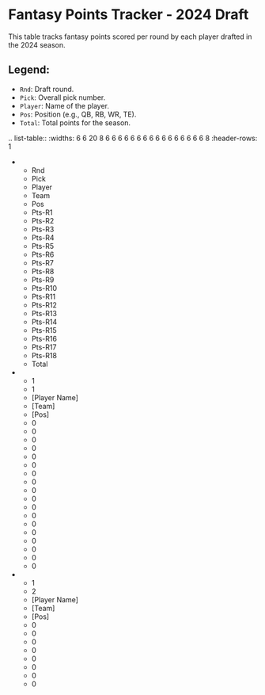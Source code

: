 Fantasy Points Tracker - 2024 Draft
====================================

This table tracks fantasy points scored per round by each player drafted in the 2024 season.

Legend:
-------
- `Rnd`: Draft round.
- `Pick`: Overall pick number.
- `Player`: Name of the player.
- `Pos`: Position (e.g., QB, RB, WR, TE).
- `Total`: Total points for the season.

.. list-table::
   :widths: 6 6 20 8 6 6 6 6 6 6 6 6 6 6 6 6 6 6 6 6 8
   :header-rows: 1

   * - Rnd
     - Pick
     - Player
     - Team
     - Pos
     - Pts-R1
     - Pts-R2
     - Pts-R3
     - Pts-R4
     - Pts-R5
     - Pts-R6
     - Pts-R7
     - Pts-R8
     - Pts-R9
     - Pts-R10
     - Pts-R11
     - Pts-R12
     - Pts-R13
     - Pts-R14
     - Pts-R15
     - Pts-R16
     - Pts-R17
     - Pts-R18
     - Total
   * - 1
     - 1
     - [Player Name]
     - [Team]
     - [Pos]
     - 0
     - 0
     - 0
     - 0
     - 0
     - 0
     - 0
     - 0
     - 0
     - 0
     - 0
     - 0
     - 0
     - 0
     - 0
     - 0
     - 0
     - 0
   * - 1
     - 2
     - [Player Name]
     - [Team]
     - [Pos]
     - 0
     - 0
     - 0
     - 0
     - 0
     - 0
     - 0
     - 0

